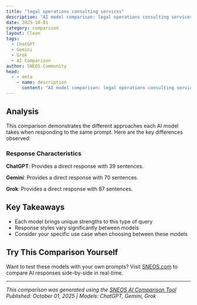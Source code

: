 ```yaml
---
title: "legal operations consulting services"
description: "AI model comparison: legal operations consulting services..."
date: 2025-10-01
category: comparison
layout: Clean
tags:
  - ChatGPT
  - Gemini
  - Grok
  - AI Comparison
author: SNEOS Community
head:
  - - meta
    - name: description
      content: "AI model comparison: legal operations consulting services..."
---
```


<ChatComparison
  title="legal operations consulting services"
  prompt="legal operations consulting services"
  :responses='{
    "ChatGPT": "Legal operations consulting services are specialized advisory services that help law firms, corporate legal departments, and other legal organizations improve the efficiency, effectiveness, and overall management of their legal operations. These services focus on optimizing processes, technology, people, and strategy within legal functions to reduce costs, improve service delivery, and enhance business outcomes.\n\n### Key Areas Covered by Legal Operations Consulting Services:\n\n1. **Process Optimization**\n   - Mapping and analyzing current legal processes.\n   - Implementing best practices for workflow and case/matter management.\n   - Streamlining contract lifecycle management.\n   - Automating routine tasks to improve efficiency.\n\n2. **Technology Implementation and Management**\n   - Assessing and recommending legal technology solutions (e.g., e-billing, matter management, document management).\n   - Overseeing the deployment, integration, and user adoption of software tools.\n   - Data management and analytics for legal spend and performance reporting.\n\n3. **Vendor and Budget Management**\n   - Developing vendor selection and management strategies.\n   - Negotiating legal service contracts and alternative fee arrangements.\n   - Budget planning, forecasting, and spend analysis to control costs.\n\n4. **Talent and Resource Management**\n   - Assessing skills and optimizing team structures.\n   - Implementing training programs and change management.\n   - Aligning internal and external legal resources strategically.\n\n5. **Compliance and Risk Management**\n   - Designing compliance frameworks and policies.\n   - Risk assessment related to legal processes and vendor relationships.\n\n6. **Strategic Planning and Performance Metrics**\n   - Setting KPIs and benchmarks for legal department performance.\n   - Developing strategic roadmaps aligned with broader business objectives.\n   - Continuous improvement through data-driven insights.\n\n### Benefits of Legal Operations Consulting\n\n- Improved operational efficiency and reduced overhead costs.\n- Enhanced ability to manage legal risks and compliance.\n- Better alignment between legal and business strategies.\n- Increased transparency and control over legal spending.\n- Improved technology adoption and leveraging of innovative tools.\n- More effective collaboration between in-house lawyers, outside counsel, and other stakeholders.\n\n### Typical Clients\n\n- Corporate legal departments seeking to transform and modernize operations.\n- Law firms aiming to improve internal practice management.\n- Legal service providers and alternative legal service organizations.\n\n---\n\nIf you need assistance finding a legal operations consultant or a firm specializing in these services, I can help provide recommendations or sample consulting firms. Would you like that?",
    "Gemini": "Legal operations consulting services help law departments and law firms improve their efficiency, effectiveness, and overall performance. They provide specialized expertise in optimizing the business of law, allowing legal teams to focus on their core legal work.\n\nHere\u0027s a breakdown of what these services typically entail:\n\n**Key Areas Addressed by Legal Operations Consulting:**\n\n*   **Strategy \u0026 Planning:**\n    *   Developing a legal operations strategy aligned with the overall business goals.\n    *   Creating roadmaps for implementing changes and improvements.\n    *   Conducting needs assessments to identify key pain points and opportunities.\n*   **Technology \u0026 Automation:**\n    *   Selecting, implementing, and optimizing legal technology solutions (e.g., e-billing, contract management, document management, e-discovery).\n    *   Automating routine tasks and workflows to improve efficiency.\n    *   Ensuring data security and compliance.\n*   **Process Improvement \u0026 Workflow Optimization:**\n    *   Analyzing existing legal processes to identify bottlenecks and inefficiencies.\n    *   Designing and implementing streamlined workflows.\n    *   Developing standard operating procedures (SOPs).\n*   **Financial Management \u0026 Budgeting:**\n    *   Developing and managing legal budgets.\n    *   Implementing cost-saving measures.\n    *   Analyzing legal spend and identifying areas for improvement.\n    *   E-billing implementation and optimization.\n*   **Vendor Management:**\n    *   Selecting and managing external legal service providers (e.g., outside counsel, legal research vendors, e-discovery providers).\n    *   Negotiating rates and contracts with vendors.\n    *   Tracking vendor performance.\n*   **Data Analytics \u0026 Reporting:**\n    *   Collecting and analyzing legal data to identify trends and insights.\n    *   Developing key performance indicators (KPIs) to track progress and measure success.\n    *   Creating reports and dashboards to communicate performance to stakeholders.\n*   **Knowledge Management:**\n    *   Creating and maintaining a central repository of legal knowledge and resources.\n    *   Developing tools and processes for sharing knowledge within the legal team.\n*   **Organizational Structure \u0026 Talent Management:**\n    *   Designing and implementing efficient legal organizational structures.\n    *   Developing job descriptions and career paths for legal operations professionals.\n    *   Providing training and development opportunities for legal team members.\n*   **Compliance \u0026 Risk Management:**\n    *   Ensuring compliance with relevant laws and regulations.\n    *   Developing and implementing risk management policies and procedures.\n*   **Contract Lifecycle Management (CLM):**\n    *   Optimizing the contract lifecycle from creation to execution and renewal.\n    *   Implementing CLM systems to manage contracts more effectively.\n\n**Benefits of Legal Operations Consulting:**\n\n*   **Increased Efficiency:** Streamlined processes and automation reduce wasted time and effort.\n*   **Reduced Costs:** Better financial management and vendor management lead to lower legal spending.\n*   **Improved Quality:** Standardized processes and knowledge management ensure consistent quality.\n*   **Enhanced Compliance:** Effective compliance and risk management programs reduce the risk of legal issues.\n*   **Better Decision-Making:** Data analytics and reporting provide insights to inform strategic decisions.\n*   **Increased Productivity:**  Freeing up legal professionals from administrative tasks allows them to focus on higher-value work.\n*   **Improved Collaboration:**  Better communication and collaboration tools enhance teamwork.\n*   **Increased ROI on Legal Spend:** Getting more value from existing resources and technology.\n\n**Who Uses Legal Operations Consulting?**\n\n*   **Corporate Legal Departments:** Companies of all sizes seeking to optimize their internal legal functions.\n*   **Law Firms:**  Firms looking to improve efficiency, client service, and profitability.\n*   **Government Agencies:**  Government legal teams seeking to streamline operations and improve compliance.\n*   **Alternative Legal Service Providers (ALSPs):** Often provide legal operations consulting as part of their broader service offerings.\n\n**Key Considerations When Choosing a Consultant:**\n\n*   **Expertise and Experience:** Look for consultants with a proven track record in legal operations.  Consider industry-specific experience.\n*   **Methodology:**  Understand the consultant\u0027s approach to problem-solving and implementation.\n*   **Communication Skills:**  Ensure the consultant can effectively communicate with your legal team and other stakeholders.\n*   **Cultural Fit:**  Choose a consultant who understands your organization\u0027s culture and values.\n*   **References:**  Check references from previous clients.\n*   **Cost:**  Get a clear understanding of the consultant\u0027s fees and payment terms.  Consider the ROI they project.\n\n**Examples of Consulting Services:**\n\n*   **Current State Assessment:** A comprehensive evaluation of existing legal operations, processes, and technology.\n*   **Legal Technology Roadmap:** A plan for implementing and optimizing legal technology solutions.\n*   **Process Redesign:**  Re-engineering legal processes to improve efficiency and effectiveness.\n*   **Vendor Selection:**  Assisting with the selection of appropriate legal service providers.\n*   **Training and Development:**  Providing training to legal team members on new processes and technologies.\n*   **Interim Legal Operations Support:**  Filling a temporary gap in legal operations leadership or expertise.\n\n**Where to Find Legal Operations Consultants:**\n\n*   **Legal Operations Professional Organizations:** (e.g., CLOC - Corporate Legal Operations Consortium) often have directories of members who provide consulting services.\n*   **Legal Technology Vendors:** Some vendors offer consulting services to help clients implement and optimize their software.\n*   **Management Consulting Firms:**  Many large consulting firms have legal operations practices.\n*   **Specialized Legal Operations Consulting Firms:**  Boutique firms that focus exclusively on legal operations.\n*   **LinkedIn:**  A good place to search for individual consultants and legal operations professionals.\n\nIn conclusion, legal operations consulting services are a valuable resource for organizations looking to improve the efficiency, effectiveness, and value of their legal functions. By leveraging the expertise of experienced consultants, legal teams can achieve significant improvements in their operations and better support the overall business goals.\n",
    "Grok": "Legal operations consulting services focus on helping law firms, corporate legal departments, and other legal organizations optimize their operations, improve efficiency, reduce costs, and align their processes with business goals. These services are typically provided by consulting firms or professionals with expertise in legal operations, technology, project management, and change management. Below is an overview of what legal operations consulting entails, key services offered, and the benefits it provides.\n\n---\n\n### **What Are Legal Operations Consulting Services?**\nLegal operations (often referred to as \u0022Legal Ops\u0022) is a multidisciplinary field that focuses on the strategic, operational, and technological aspects of delivering legal services. Legal operations consulting services support organizations in streamlining workflows, leveraging technology, managing budgets, and improving service delivery. Consultants work with in-house legal teams, law firms, and other stakeholders to implement best practices and drive transformation.\n\nThe goal is to make legal functions more efficient, cost-effective, and aligned with the broader business or organizational objectives, while maintaining compliance and managing risks.\n\n---\n\n### **Key Services Offered by Legal Operations Consultants**\nLegal operations consulting covers a wide range of areas, including but not limited to:\n\n1. **Process Optimization and Workflow Design**\n   - Assessing current legal processes and identifying inefficiencies.\n   - Redesigning workflows to reduce bottlenecks and improve productivity.\n   - Implementing standard operating procedures (SOPs) for repetitive tasks like contract management or compliance reviews.\n\n2. **Technology Implementation and Integration**\n   - Advising on and implementing legal tech solutions such as eDiscovery tools, contract lifecycle management (CLM) systems, matter management software, and document automation tools.\n   - Assisting with the integration of technology into existing systems.\n   - Providing training and change management support to ensure adoption.\n\n3. **Cost Management and Budgeting**\n   - Analyzing legal spend (e.g., outside counsel fees, internal costs) and identifying cost-saving opportunities.\n   - Developing alternative fee arrangements (AFAs) with law firms.\n   - Creating budgeting and forecasting tools to manage legal department expenses.\n\n4. **Strategic Planning and Transformation**\n   - Aligning legal operations with the broader business strategy.\n   - Developing key performance indicators (KPIs) and metrics to measure the effectiveness of legal services.\n   - Supporting digital transformation initiatives within legal departments.\n\n5. **Vendor and Outside Counsel Management**\n   - Evaluating and selecting outside counsel or legal service providers based on performance, cost, and expertise.\n   - Negotiating contracts and fee structures with vendors and law firms.\n   - Implementing vendor management programs to monitor quality and compliance.\n\n6. **Data Analytics and Reporting**\n   - Building dashboards and reporting tools to provide insights into legal spend, case outcomes, and team performance.\n   - Using data to inform decision-making and predict future legal needs.\n   - Supporting risk management through data-driven insights.\n\n7. **Change Management and Training**\n   - Helping legal teams adapt to new processes, technologies, or organizational structures.\n   - Providing training on legal tech tools and best practices.\n   - Managing cultural resistance to change within legal departments or law firms.\n\n8. **Compliance and Risk Management**\n   - Ensuring that legal operations adhere to regulatory requirements and internal policies.\n   - Developing frameworks for managing legal risks and mitigating potential issues.\n   - Conducting audits of existing processes to identify compliance gaps.\n\n---\n\n### **Who Benefits from Legal Operations Consulting?**\n- **Corporate Legal Departments**: In-house teams looking to reduce costs, improve efficiency, and demonstrate value to the business.\n- **Law Firms**: Firms seeking to modernize operations, adopt technology, and remain competitive in a changing market.\n- **Government Agencies**: Legal teams within government entities aiming to manage complex caseloads with limited resources.\n- **Legal Service Providers**: Alternative legal service providers (ALSPs) or managed service providers looking to scale operations.\n\n---\n\n### **Benefits of Legal Operations Consulting Services**\n1. **Cost Savings**: Streamlined processes and better spend management reduce unnecessary expenses.\n2. **Increased Efficiency**: Automation and optimized workflows allow legal teams to focus on high-value work.\n3. **Improved Decision-Making**: Data analytics and reporting provide actionable insights for strategic planning.\n4. **Technology Adoption**: Consultants help organizations select and implement the right tools to enhance productivity.\n5. **Risk Reduction**: Better compliance and risk management frameworks minimize legal and regulatory exposure.\n6. **Alignment with Business Goals**: Legal operations are aligned with organizational priorities, adding measurable value.\n\n---\n\n### **How to Choose a Legal Operations Consultant**\nWhen selecting a legal operations consulting firm or professional, consider the following:\n- **Experience and Expertise**: Look for consultants with a track record in legal operations and relevant industries.\n- **Technology Knowledge**: Ensure they have expertise in legal tech and can recommend solutions tailored to your needs.\n- **Customized Approach**: Choose a consultant who offers solutions specific to your organization\u0027s challenges rather than a one-size-fits-all approach.\n- **Cultural Fit**: The consultant should understand the unique culture of your legal team or firm to drive effective change.\n- **References and Case Studies**: Request examples of past projects and client testimonials to assess their impact.\n\n---\n\n### **Examples of Legal Operations Consulting Firms**\nSeveral firms and organizations specialize in legal operations consulting, including:\n- **Elevate Services**: Provides consulting and managed services for legal operations, including technology and process optimization.\n- **UnitedLex**: Offers digital transformation and operational consulting for legal departments.\n- **Consilio**: Focuses on eDiscovery, document review, and legal tech consulting.\n- **Major, Lindsey \u0026 Africa (MLA)**: Provides legal operations consulting as part of their broader legal talent and advisory services.\n- **Blickstein Group**: Specializes in legal operations strategy and hosts the annual Legal Operations Exchange event.\n\nAdditionally, large management consulting firms like **Deloitte**, **PwC**, **EY**, and **KPMG** have legal operations and technology practices that assist with transformation projects.\n\n---\n\n### **Trends in Legal Operations Consulting**\n1. **Rise of Legal Tech**: Increasing focus on AI, automation, and data analytics to drive efficiency.\n2. **Hybrid Work Models**: Consulting on remote work tools and collaboration platforms for legal teams.\n3. **Focus on ESG (Environmental, Social, Governance)**: Aligning legal operations with sustainability and ethical goals.\n4. **Diversity and Inclusion**: Advising on programs to promote diversity within legal teams and vendor partnerships.\n5. **Cybersecurity and Data Privacy**: Addressing heightened risks related to data breaches and regulatory compliance (e.g., GDPR, CCPA).\n\n---\n\nIf you\u0027re considering legal operations consulting services, start by identifying your organization\u0027s specific pain points (e.g., high costs, inefficiencies, or lack of technology adoption) and reaching out to consultants for an initial assessment. Many firms offer discovery sessions or diagnostic tools to evaluate your needs before proposing solutions. Would you like more information on a specific aspect of legal operations consulting, such as technology implementation or cost management?"
  }'
  published-date="21:54"
/>

## Analysis

This comparison demonstrates the different approaches each AI model takes when responding to the same prompt. Here are the key differences observed:

### Response Characteristics

**ChatGPT**: Provides a direct response with 39 sentences. 

**Gemini**: Provides a direct response with 70 sentences. 

**Grok**: Provides a direct response with 87 sentences. 

## Key Takeaways

- Each model brings unique strengths to this type of query
- Response styles vary significantly between models
- Consider your specific use case when choosing between these models

## Try This Comparison Yourself

Want to test these models with your own prompts? Visit [SNEOS.com](https://sneos.com) to compare AI responses side-by-side in real-time.

---

*This comparison was generated using the [SNEOS AI Comparison Tool](https://sneos.com)*
*Published: October 01, 2025 | Models: ChatGPT, Gemini, Grok*
